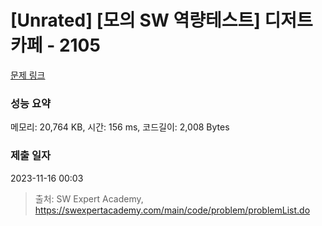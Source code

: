 # [Unrated] [모의 SW 역량테스트] 디저트 카페 - 2105 

[문제 링크](https://swexpertacademy.com/main/code/problem/problemDetail.do?contestProbId=AV5VwAr6APYDFAWu) 

### 성능 요약

메모리: 20,764 KB, 시간: 156 ms, 코드길이: 2,008 Bytes

### 제출 일자

2023-11-16 00:03



> 출처: SW Expert Academy, https://swexpertacademy.com/main/code/problem/problemList.do